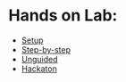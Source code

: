 # Hands on Lab:

- [Setup](./Setup.md)
- [Step-by-step](./Step-by-step.md)
- [Unguided](./Unguided.md)
- [Hackaton](./Hack.md)
